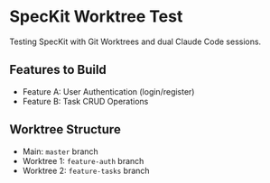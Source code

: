 # SpecKit Worktree Test

Testing SpecKit with Git Worktrees and dual Claude Code sessions.

## Features to Build
- Feature A: User Authentication (login/register)
- Feature B: Task CRUD Operations

## Worktree Structure
- Main: `master` branch
- Worktree 1: `feature-auth` branch
- Worktree 2: `feature-tasks` branch
